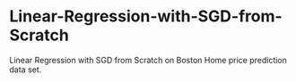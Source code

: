 # Linear-Regression-with-SGD-from-Scratch
Linear Regression with SGD from Scratch on Boston Home price prediction data set.
